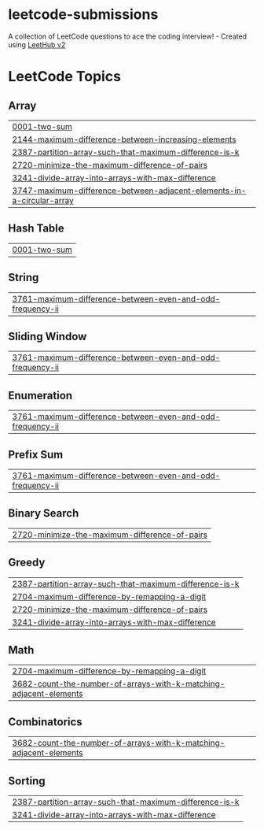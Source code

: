 # leetcode-submissions
A collection of LeetCode questions to ace the coding interview! - Created using [LeetHub v2](https://github.com/arunbhardwaj/LeetHub-2.0)

<!---LeetCode Topics Start-->
# LeetCode Topics
## Array
|  |
| ------- |
| [0001-two-sum](https://github.com/Sumdiboii/leetcode-submissions/tree/master/0001-two-sum) |
| [2144-maximum-difference-between-increasing-elements](https://github.com/Sumdiboii/leetcode-submissions/tree/master/2144-maximum-difference-between-increasing-elements) |
| [2387-partition-array-such-that-maximum-difference-is-k](https://github.com/Sumdiboii/leetcode-submissions/tree/master/2387-partition-array-such-that-maximum-difference-is-k) |
| [2720-minimize-the-maximum-difference-of-pairs](https://github.com/Sumdiboii/leetcode-submissions/tree/master/2720-minimize-the-maximum-difference-of-pairs) |
| [3241-divide-array-into-arrays-with-max-difference](https://github.com/Sumdiboii/leetcode-submissions/tree/master/3241-divide-array-into-arrays-with-max-difference) |
| [3747-maximum-difference-between-adjacent-elements-in-a-circular-array](https://github.com/Sumdiboii/leetcode-submissions/tree/master/3747-maximum-difference-between-adjacent-elements-in-a-circular-array) |
## Hash Table
|  |
| ------- |
| [0001-two-sum](https://github.com/Sumdiboii/leetcode-submissions/tree/master/0001-two-sum) |
## String
|  |
| ------- |
| [3761-maximum-difference-between-even-and-odd-frequency-ii](https://github.com/Sumdiboii/leetcode-submissions/tree/master/3761-maximum-difference-between-even-and-odd-frequency-ii) |
## Sliding Window
|  |
| ------- |
| [3761-maximum-difference-between-even-and-odd-frequency-ii](https://github.com/Sumdiboii/leetcode-submissions/tree/master/3761-maximum-difference-between-even-and-odd-frequency-ii) |
## Enumeration
|  |
| ------- |
| [3761-maximum-difference-between-even-and-odd-frequency-ii](https://github.com/Sumdiboii/leetcode-submissions/tree/master/3761-maximum-difference-between-even-and-odd-frequency-ii) |
## Prefix Sum
|  |
| ------- |
| [3761-maximum-difference-between-even-and-odd-frequency-ii](https://github.com/Sumdiboii/leetcode-submissions/tree/master/3761-maximum-difference-between-even-and-odd-frequency-ii) |
## Binary Search
|  |
| ------- |
| [2720-minimize-the-maximum-difference-of-pairs](https://github.com/Sumdiboii/leetcode-submissions/tree/master/2720-minimize-the-maximum-difference-of-pairs) |
## Greedy
|  |
| ------- |
| [2387-partition-array-such-that-maximum-difference-is-k](https://github.com/Sumdiboii/leetcode-submissions/tree/master/2387-partition-array-such-that-maximum-difference-is-k) |
| [2704-maximum-difference-by-remapping-a-digit](https://github.com/Sumdiboii/leetcode-submissions/tree/master/2704-maximum-difference-by-remapping-a-digit) |
| [2720-minimize-the-maximum-difference-of-pairs](https://github.com/Sumdiboii/leetcode-submissions/tree/master/2720-minimize-the-maximum-difference-of-pairs) |
| [3241-divide-array-into-arrays-with-max-difference](https://github.com/Sumdiboii/leetcode-submissions/tree/master/3241-divide-array-into-arrays-with-max-difference) |
## Math
|  |
| ------- |
| [2704-maximum-difference-by-remapping-a-digit](https://github.com/Sumdiboii/leetcode-submissions/tree/master/2704-maximum-difference-by-remapping-a-digit) |
| [3682-count-the-number-of-arrays-with-k-matching-adjacent-elements](https://github.com/Sumdiboii/leetcode-submissions/tree/master/3682-count-the-number-of-arrays-with-k-matching-adjacent-elements) |
## Combinatorics
|  |
| ------- |
| [3682-count-the-number-of-arrays-with-k-matching-adjacent-elements](https://github.com/Sumdiboii/leetcode-submissions/tree/master/3682-count-the-number-of-arrays-with-k-matching-adjacent-elements) |
## Sorting
|  |
| ------- |
| [2387-partition-array-such-that-maximum-difference-is-k](https://github.com/Sumdiboii/leetcode-submissions/tree/master/2387-partition-array-such-that-maximum-difference-is-k) |
| [3241-divide-array-into-arrays-with-max-difference](https://github.com/Sumdiboii/leetcode-submissions/tree/master/3241-divide-array-into-arrays-with-max-difference) |
<!---LeetCode Topics End-->